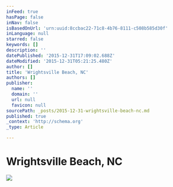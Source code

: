 ```yaml
---
inFeed: true
hasPage: false
inNav: false
isBasedOnUrl: 'urn:uuid:8ccbac22-71c8-4b76-8111-c508b585d30f'
inLanguage: null
starred: false
keywords: []
description: ''
datePublished: '2015-12-31T17:09:02.688Z'
dateModified: '2015-12-31T05:21:25.480Z'
author: []
title: 'Wrightsville Beach, NC'
authors: []
publisher:
  name: ''
  domain: ''
  url: null
  favicon: null
sourcePath: _posts/2015-12-31-wrightsville-beach-nc.md
published: true
_context: 'http://schema.org'
_type: Article

---
```

# Wrightsville Beach, NC
![](https://the-grid-user-content.s3-us-west-2.amazonaws.com/afab2a91-b7d0-45b0-addf-4be974eea0b9.png)